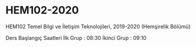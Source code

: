 # HEM102-2020
HEM102 Temel Bilgi ve İletişim Teknolojileri, 2019-2020 (Hemşirelik Bölümü)

Ders Başlangıç Saatleri
İlk Grup    : 08:30
İkinci Grup : 09:10
